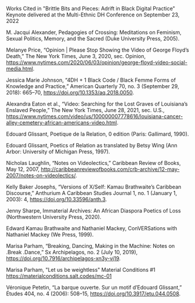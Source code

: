 Works Cited in "Brittle Bits and Pieces: Adrift in Black Digital Practice" 
Keynote delivered at the Multi-Ethnic DH Conference on September 23, 2022

M. Jacqui Alexander, Pedagogies of Crossing: Meditations on Feminism, Sexual Politics, Memory, and the Sacred (Duke University Press, 2005).

Melanye Price, “Opinion | Please Stop Showing the Video of George Floyd’s Death,” The New York Times, June 3, 2020, sec. Opinion, https://www.nytimes.com/2020/06/03/opinion/george-floyd-video-social-media.html.

Jessica Marie Johnson, “4DH + 1 Black Code / Black Femme Forms of Knowledge and Practice,” American Quarterly 70, no. 3 (September 29, 2018): 665–70, https://doi.org/10.1353/aq.2018.0050.

Alexandra Eaton et al., “Video: Searching for the Lost Graves of Louisiana’s Enslaved People,” The New York Times, June 28, 2021, sec. U.S., https://www.nytimes.com/video/us/100000007778616/louisiana-cancer-alley-cemetery-african-americans-video.html.

Edouard Glissant, Poetique de la Relation, 0 edition (Paris: Gallimard, 1990).

Edouard Glissant, Poetics of Relation as translated by Betsy Wing (Ann Arbor: University of Michigan Press, 1997).

Nicholas Laughlin, “Notes on Videolectics,” Caribbean Review of Books, May 12, 2007, http://caribbeanreviewofbooks.com/crb-archive/12-may-2007/notes-on-videolectics/.

Kelly Baker Josephs, “Versions of X/Self: Kamau Brathwaite’s Caribbean Discourse,” Anthurium A Caribbean Studies Journal 1, no. 1 (January 1, 2003): 4, https://doi.org/10.33596/anth.3.

Jenny Sharpe, Immaterial Archives: An African Diaspora Poetics of Loss (Northwestern University Press, 2020).

Edward Kamau Brathwaite and Nathaniel Mackey, ConVERSations with Nathaniel Mackey (We Press, 1999).

Marisa Parham, “Breaking, Dancing, Making in the Machine: Notes on .Break .Dance,” Sx Archipelagos, no. 2 (July 10, 2019), https://doi.org/10.7916/archipelagos-xn3y-vj19.

Marisa Parham, "Let us be weightless" Material Conditions #1 https://materialconditions.salt.codes/mc-01

Véronique Petetin, “La barque ouverte. Sur un motif d’Edouard Glissant,” Études 404, no. 4 (2006): 508–15, https://doi.org/10.3917/etu.044.0508.

